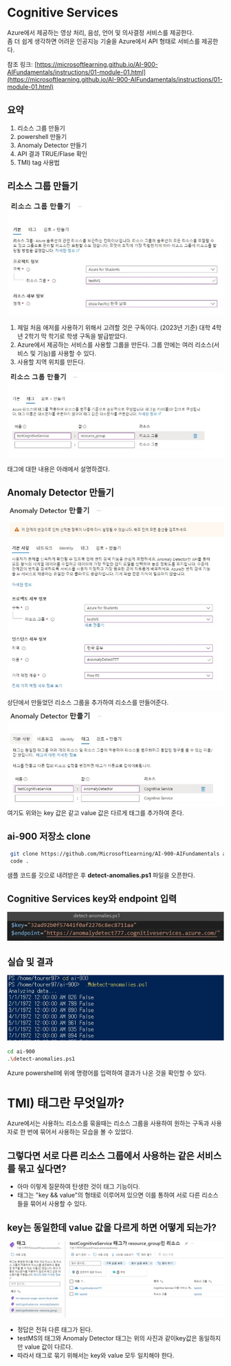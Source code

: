 # Cognitive Services

Azure에서 제공하는 영상 처리, 음성, 언어 및 의사결정 서비스를 제공한다.  
좀 더 쉽게 생각하면 어려운 인공지능 기술을 Azure에서 API 형태로 서비스를 제공한다.  

참조 링크: [https://microsoftlearning.github.io/AI-900-AIFundamentals/instructions/01-module-01.html](https://microsoftlearning.github.io/AI-900-AIFundamentals/instructions/01-module-01.html)

## 요약 
1. 리소스 그룹 만들기
2. powershell 만들기
3. Anomaly Detector 만들기
4. API 결과 TRUE/Flase 확인
5. TMI) tag 사용법

## 리소스 그룹 만들기

![./md_img/00_group1.jpg](./md_img/00_group1.jpg)

1. 제일 처음 애저를 사용하기 위해서 고려할 것은 구독이다. (2023년 기준) 대학 4학년 2학기 막 학기로 학생 구독을 발급받았다.
2. Azure에서 제공하는 서비스를 사용할 그룹을 만든다. 그룹 안에는 여러 리소스(서비스 및 기능)를 사용할 수 있다.
3. 사용할 지역 위치를 만든다.

![./md_img/00_tag.jpg](./md_img/00_tag.jpg)

태그에 대한 내용은 아래에서 설명하겠다.

## Anomaly Detector 만들기
![./md_img/00_ad.jpg](./md_img/00_ad.jpg)

상단에서 만들었던 리소스 그룹을 추가하여 리소스를 만들어준다.

![./md_img/00_ad_tag.jpg](./md_img/00_ad_tag.jpg)
여기도 위와는 key 값은 같고 value 값은 다르게 태그를 추가하여 준다.


## ai-900 저장소 clone

```bash
 git clone https://github.com/MicrosoftLearning/AI-900-AIFundamentals ai-900
 code .
```
샘플 코드를 깃으로 내려받은 후 __detect-anomalies.ps1__ 파일을 오픈한다.

## Cognitive Services key와 endpoint 입력

![./md_img/00_adkey.jpg](./md_img/00_adkey.jpg)

## 실습 및 결과

![./md_img/00_result.jpg](./md_img/00_result.jpg)

```bash
cd ai-900
.\detect-anomalies.ps1
```

Azure powershell에 위에 명령어를 입력하여 결과가 나온 것을 확인할 수 있다.

# TMI) 태그란 무엇일까?  

Azure에서는 사용하느 리소스를 묶을때는 리소스 그룹을 사용하여 원하는 구독과 사용자로 한 번에 묶어서 사용하는 모습을 볼 수 있었다.

## 그렇다면 서로 다른 리소스 그룹에서 사용하는 같은 서비스를 묶고 싶다면?

* 아마 이렇게 질문하여 탄생한 것이 태그 기능이다. 
* 태그는 "key && value"의 형태로 이루어져 있으면 이를 통하여 서로 다른 리소스들을 묶어서 사용할 수 있다.

## key는 동일한데 value 값을 다르게 하면 어떻게 되는가?

![./md_img/00_tmi_tag.jpg](./md_img/00_tmi_tag.jpg)

* 정답은 전혀 다른 태그가 된다.
* testMS의 태그와 Anomaly Detector 태그는 위의 사진과 같이key값은 동일하지만 value 값이 다르다.
* 따라서 태그로 묶기 위해서는 key와 value 모두 일치해야 한다.